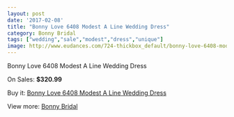 ```yaml
---
layout: post
date: '2017-02-08'
title: "Bonny Love 6408 Modest A Line Wedding Dress"
category: Bonny Bridal
tags: ["wedding","sale","modest","dress","unique"]
image: http://www.eudances.com/724-thickbox_default/bonny-love-6408-modest-a-line-wedding-dress.jpg
---
```

Bonny Love 6408 Modest A Line Wedding Dress

On Sales: **$320.99**
<a href="https://www.eudances.com/en/bonny-bridal/232-bonny-love-6408-modest-a-line-wedding-dress.html"><amp-img layout="responsive" width="600" height="600" src="//www.eudances.com/724-thickbox_default/bonny-love-6408-modest-a-line-wedding-dress.jpg" alt="Bonny Love 6408 Modest A Line Wedding Dress 0" /></a>
<a href="https://www.eudances.com/en/bonny-bridal/232-bonny-love-6408-modest-a-line-wedding-dress.html"><amp-img layout="responsive" width="600" height="600" src="//www.eudances.com/725-thickbox_default/bonny-love-6408-modest-a-line-wedding-dress.jpg" alt="Bonny Love 6408 Modest A Line Wedding Dress 1" /></a>

Buy it: [Bonny Love 6408 Modest A Line Wedding Dress](https://www.eudances.com/en/bonny-bridal/232-bonny-love-6408-modest-a-line-wedding-dress.html "Bonny Love 6408 Modest A Line Wedding Dress")

View more: [Bonny Bridal](https://www.eudances.com/en/3-bonny-bridal "Bonny Bridal")